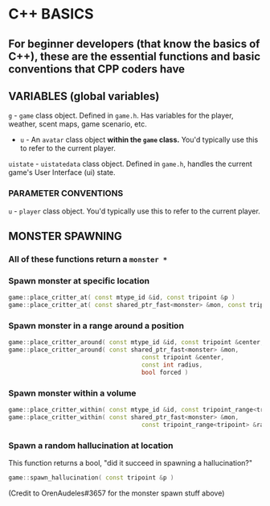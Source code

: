 # C++ BASICS

For beginner developers (that know the basics of C++), these are the essential functions and basic conventions that CPP coders have 
---

## VARIABLES (global variables)
`g` - `game` class object. Defined in `game.h`. Has variables for the player, weather, scent maps, game scenario, etc.
- `u` - An `avatar` class object **within the `game` class.** You'd typically use this to refer to the current player.

`uistate` - `uistatedata` class object. Defined in `game.h`, handles the current game's User Interface (ui) state.

### PARAMETER CONVENTIONS
`u` - `player` class object. You'd typically use this to refer to the current player.

## MONSTER SPAWNING
### All of these functions return a `monster *`
### Spawn monster at specific location
```cpp
game::place_critter_at( const mtype_id &id, const tripoint &p )
game::place_critter_at( const shared_ptr_fast<monster> &mon, const tripoint &p )
```

### Spawn monster in a range around a position
```cpp
game::place_critter_around( const mtype_id &id, const tripoint &center, const int radius )
game::place_critter_around( const shared_ptr_fast<monster> &mon,
                                     const tripoint &center,
                                     const int radius,
                                     bool forced )
```

### Spawn monster within a volume
```cpp
game::place_critter_within( const mtype_id &id, const tripoint_range<tripoint> &range )
game::place_critter_within( const shared_ptr_fast<monster> &mon,
                                     const tripoint_range<tripoint> &range )
```

### Spawn a random hallucination at location
This function returns a bool, "did it succeed in spawning a hallucination?"
```cpp
game::spawn_hallucination( const tripoint &p )
```

(Credit to OrenAudeles#3657 for the monster spawn stuff above)